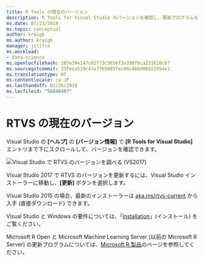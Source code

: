 ```yaml
---
title: R Tools の現在のバージョン
description: R Tools for Visual Studio のバージョンを確認し、更新プログラムをインストールする方法を説明します。
ms.date: 07/23/2018
ms.topic: conceptual
author: kraigb
ms.author: kraigb
manager: jillfra
ms.workload:
- data-science
ms.openlocfilehash: 107e39e147c62f73c5656f3a398fbca231620c67
ms.sourcegitcommit: 23feea519c47e77b5685fec86c4bbd00d22054e3
ms.translationtype: HT
ms.contentlocale: ja-JP
ms.lasthandoff: 02/26/2019
ms.locfileid: "56840407"
---
```

# <a name="rtvs-current-version"></a>RTVS の現在のバージョン

Visual Studio の **[ヘルプ]** の **[バージョン情報]** で **[R Tools for Visual Studio]** エントリまで下にスクロールして、バージョンを確認できます。

![Visual Studio で RTVS のバージョンを調べる (VS2017)](media/current-version.png)

Visual Studio 2017 で RTVS のバージョンを更新するには、Visual Studio インストーラーに移動し、**[更新]** ボタンを選択します。

Visual Studio 2015 の場合、最新のインストーラーは [aka.ms/rtvs-current](https://aka.ms/rtvs-current) から入手 (直接ダウンロード) できます。

Visual Studio と Windows の要件については、「[Installation](installing-r-tools-for-visual-studio.md)」(インストール) をご覧ください。

Microsoft R Open と Microsoft Machine Learning Server (以前の Microsoft R Server) の更新プログラムについては、[Microsoft R 製品](https://aka.ms/rtvs-msft-r)のページを参照してください。
